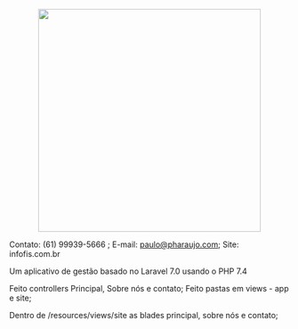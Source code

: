 <p align="center"><a href="https://laravel.com" target="_blank"><img src="https://raw.githubusercontent.com/laravel/art/master/logo-lockup/5%20SVG/2%20CMYK/1%20Full%20Color/laravel-logolockup-cmyk-red.svg" width="400"></a></p>

Contato: (61) 99939-5666 ; E-mail: paulo@pharaujo.com; Site: infofis.com.br

Um aplicativo de gestão basado no Laravel 7.0 usando o PHP 7.4

Feito controllers Principal, Sobre nós e contato;
Feito pastas em views - app e site;

Dentro de /resources/views/site as blades principal, sobre nós e contato;
